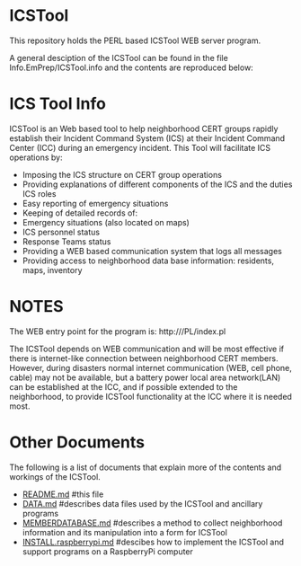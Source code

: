 ICSTool
======
This repository holds the PERL based ICSTool WEB server program.

A general desciption of the ICSTool can be found in the file Info.EmPrep/ICSTool.info and the contents are reproduced below:

# ICS Tool Info
ICSTool is an Web based tool to help neighborhood CERT groups rapidly establish their Incident Command System (ICS) at their Incident Command Center (ICC) during an emergency incident. This Tool will facilitate ICS operations by:

* Imposing the ICS structure on CERT group operations
* Providing explanations of different components of the ICS and the duties ICS roles
* Easy reporting of emergency situations
* Keeping of detailed records of:
* Emergency situations (also located on maps)
* ICS personnel status
* Response Teams status
* Providing a WEB based communication system that logs all messages
* Providing access to neighborhood data base information: residents, maps, inventory  


# NOTES
The WEB entry point for the program is: http://<path to ICSTool>/PL/index.pl

The ICSTool depends on WEB communication and will be most effective if there is internet-like connection between neighborhood CERT members. However, during disasters normal internet communication (WEB, cell phone, cable) may not be available, but a battery power local area network(LAN) can be established at the ICC, and if possible extended to the neighborhood, to provide ICSTool functionality at the ICC where it is needed most. 

# Other Documents
The following is a list of documents that explain more of the contents and workings of the ICSTool.
* [README.md](./README.md)              #this file
* [DATA.md](./DATA.md)                               #describes data files used by the ICSTool and ancillary programs
* [MEMBERDATABASE.md](./MEMBERDATABASE.md)                     #describes a method to collect neighborhood information and its manipulation into a form for ICSTool
* [INSTALL.raspberrypi.md](./INSTALL.raspberrypi.md)                #descibes how to implement the ICSTool and support programs on a RaspberryPi computer
